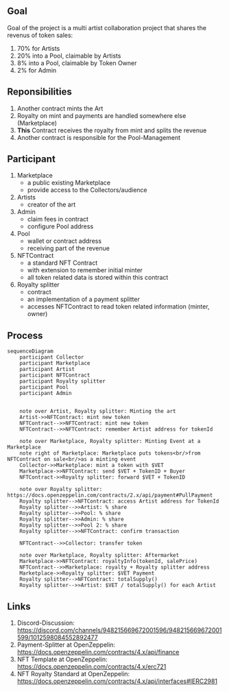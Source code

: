 ## Goal

Goal of the project is a multi artist collaboration project that shares the revenus of token sales:

1. 70% for Artists
1. 20% into a Pool, claimable by Artists
1. 8% into a Pool, claimable by Token Owner
1. 2% for Admin

## Reponsibilities

1. Another contract mints the Art
1. Royalty on mint and payments are handled somewhere else (Marketplace)
1. **This** Contract receives the royalty from mint and splits the revenue
1. Another contract is responsible for the Pool-Management

## Participant

1. Marketplace
   * a public existing Marketplace
   * provide access to the Collectors/audience
1. Artists
   * creator of the art
1. Admin
   * claim fees in contract
   * configure Pool address
1. Pool
   * wallet or contract address
   * receiving part of the revenue
1. NFTContract
   * a standard NFT Contract
   * with extension to remember initial minter
   * all token related data is stored within this contract   
1. Royalty splitter
   * contract
   * an implementation of a payment splitter
   * accesses NFTContract to read token related information (minter, owner)

## Process

```mermaid
sequenceDiagram
    participant Collector
    participant Marketplace
    participant Artist
    participant NFTContract
    participant Royalty splitter
    participant Pool
    participant Admin

    
    note over Artist, Royalty splitter: Minting the art
    Artist->>NFTContract: mint new token
    NFTContract-->>NFTContract: mint new token
    NFTContract-->>NFTContract: remember Artist address for tokenId

    note over Marketplace, Royalty splitter: Minting Event at a Marketplace
    note right of Marketplace: Marketplace puts tokens<br/>from NFTContract on sale<br/>as a minting event
    Collector->>Marketplace: mint a token with $VET
    Marketplace->>NFTContract: send $VET + TokenID + Buyer
    NFTContract->>Royalty splitter: forward $VET + TokenID

    note over Royalty splitter: https://docs.openzeppelin.com/contracts/2.x/api/payment#PullPayment
    Royalty splitter-->NFTContract: access Artist address for TokenId
    Royalty splitter-->>Artist: % share
    Royalty splitter-->>Pool: % share
    Royalty splitter-->>Admin: % share
    Royalty splitter-->>Pool 2: % share
    Royalty splitter-->>NFTContract: confirm transaction

    NFTContract-->>Collector: transfer token

    note over Marketplace, Royalty splitter: Aftermarket
    Marketplace->>NFTContract: royaltyInfo(tokenId, salePrice)
    NFTContract-->>Marketplace: royalty + Royalty splitter address
    Marketplace->>Royalty splitter: $VET Payment
    Royalty splitter-->NFTContract: totalSupply()
    Royalty splitter-->>Artist: $VET / totalSupply() for each Artist

```


## Links

1. Discord-Discussion: https://discord.com/channels/948215669672001596/948215669672001599/1012598084552892477
1. Payment-Splitter at OpenZeppelin: https://docs.openzeppelin.com/contracts/4.x/api/finance
1. NFT Template at OpenZeppelin: https://docs.openzeppelin.com/contracts/4.x/erc721
1. NFT Royalty Standard at OpenZeppelin: https://docs.openzeppelin.com/contracts/4.x/api/interfaces#IERC2981
